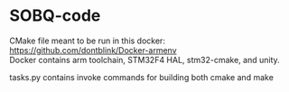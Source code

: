 # SOBQ-code

CMake file meant to be run in this docker:  
https://github.com/dontblink/Docker-armenv  
Docker contains arm toolchain, STM32F4 HAL, stm32-cmake, and unity.  

tasks.py contains invoke commands for building both cmake and make
